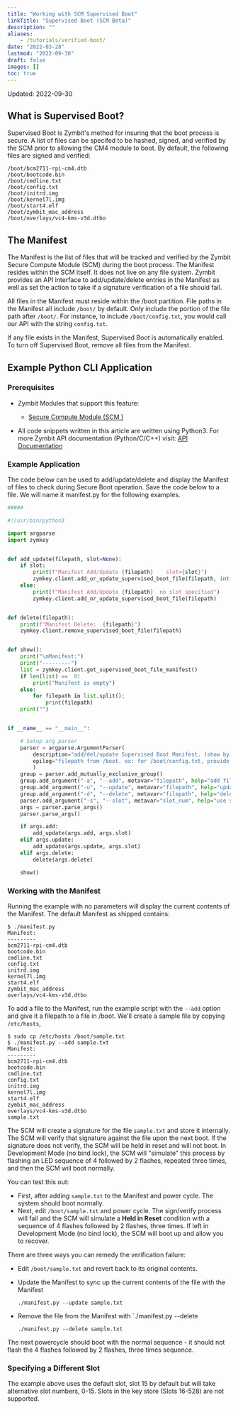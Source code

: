 ```yaml
---
title: "Working with SCM Supervised Boot"
linkTitle: "Supervised Boot (SCM Beta)"
description: ""
aliases:
    - /tutorials/verified-boot/
date: "2022-03-28"
lastmod: "2022-09-30"
draft: false
images: []
toc: true
---
```

Updated: 2022-09-30

## What is Supervised Boot?

Supervised Boot is Zymbit's method for insuring that the boot process is secure. A list of files can be specifed to be hashed, signed, and verified by the SCM prior to allowing the CM4 module to boot. By default, the following files are signed and verified:

```
/boot/bcm2711-rpi-cm4.dtb
/boot/bootcode.bin
/boot/cmdline.txt
/boot/config.txt
/boot/initrd.img
/boot/kernel7l.img
/boot/start4.elf
/boot/zymbit_mac_address
/boot/overlays/vc4-kms-v3d.dtbo
```

## The Manifest

The Manifest is the list of files that will be tracked and verified by the Zymbit Secure Compute Module (SCM) during the boot process. The Manifest resides within the SCM itself. It does not live on any file system. Zymbit provides an API interface to add/update/delete entries in the Manifest as well as set the action to take if a signature verification of a file should fail.
 
All files in the Manifest must reside within the /boot partition. File paths in the Manifest all include `/boot/` by default. Only include the portion of the file path after `/boot/`. For instance, to include `/boot/config.txt`, you would call our API with the string `config.txt`.

If any file exists in the Manifest, Supervised Boot is automatically enabled. To turn off Supervised Boot, remove all files from the Manifest.

## Example Python CLI Application


### Prerequisites

* Zymbit Modules that support this feature:
    * [Secure Compute Module (SCM )](https://www.zymbit.com/secure-compute-node/)

* All code snippets written in this article are written using Python3. For more Zymbit API documentation (Python/C/C++) visit: [API Documentation](../../api)

### Example Application

The code below can be used to add/update/delete and display the Manifest of files to check during Secure Boot operation. Save the code below to a file. We will name it manifest.py for the following examples.

```python
#####

#!/usr/bin/python3

import argparse
import zymkey


def add_update(filepath, slot=None):
    if slot:
        print(f"Manifest Add/Update {filepath}    slot={slot}")
        zymkey.client.add_or_update_supervised_boot_file(filepath, int(slot))
    else:
        print(f"Manifest Add/Update {filepath}  no slot specified")
        zymkey.client.add_or_update_supervised_boot_file(filepath)


def delete(filepath):
    print(f"Manifest Delete:  {filepath}")
    zymkey.client.remove_supervised_boot_file(filepath)


def show():
    print("\nManifest:")
    print("---------")
    list = zymkey.client.get_supervised_boot_file_manifest()
    if len(list) ==  0:
        print("Manifest is empty")
    else:
        for filepath in list.split():
            print(filepath)
    print("")


if __name__ == "__main__":

    # Setup arg parser
    parser = argparse.ArgumentParser(
        description="add/del/update Supervised Boot Manifest. (show by default)",
        epilog="filepath from /boot. ex: for /boot/config.txt, provide config.txt."
        )
    group = parser.add_mutually_exclusive_group()
    group.add_argument("-a", "--add", metavar="filepath", help="add filepath to manifest", action="store", required=False)
    group.add_argument("-u", "--update", metavar="filepath", help="update filepath in manifest", action="store", required=False)
    group.add_argument("-d", "--delete", metavar="filepath", help="delete filepath from manifest", action="store", required=False)
    parser.add_argument("-s", "--slot", metavar="slot_num", help="use slot for add/delete (default=0)", default=0, action="store", required=False)
    args = parser.parse_args()
    parser.parse_args()

    if args.add:
        add_update(args.add, args.slot)
    elif args.update:
        add_update(args.update, args.slot)
    elif args.delete:
        delete(args.delete)

    show()

```

### Working with the Manifest

Running the example with no parameters will display the current contents of the Manifest. The default Manifest as shipped contains:

```
$ ./manifest.py
Manifest:
---------
bcm2711-rpi-cm4.dtb
bootcode.bin
cmdline.txt
config.txt
initrd.img
kernel7l.img
start4.elf
zymbit_mac_address
overlays/vc4-kms-v3d.dtbo
```

To add a file to the Manifest, run the example script with the `--add` option and give it a filepath to a file in /boot. We'll create a sample file by copying `/etc/hosts`,

```
$ sudo cp /etc/hosts /boot/sample.txt
$ ./manifest.py --add sample.txt
Manifest:
---------
bcm2711-rpi-cm4.dtb
bootcode.bin
cmdline.txt
config.txt
initrd.img
kernel7l.img
start4.elf
zymbit_mac_address
overlays/vc4-kms-v3d.dtbo
sample.txt
```

The SCM will create a signature for the file `sample.txt` and store it internally. The SCM will verify that signature against the file upon the next boot. If the signature does not verify, the SCM will be held in reset and will not boot. In Development Mode (no bind lock), the SCM will "simulate" this process by flashing an LED sequence of 4 followed by 2 flashes, repeated three times, and then the SCM will boot normally. 

You can test this out:

 * First, after adding `sample.txt` to the Manifest and power cycle. The system should boot normally.
 * Next, edit `/boot/sample.txt` and power cycle. The sign/verify process will fail and the SCM will simulate a __Held in Reset__ condition with a sequence of 4 flashes followed by 2 flashes, three times. If left in Development Mode (no bind lock), the SCM will boot up and allow you to recover. 

There are three ways you can remedy the verification failure:
 
 * Edit `/boot/sample.txt` and revert back to its original contents.
 * Update the Manifest to sync up the current contents of the file with the Manifest

    `./manifest.py --update sample.txt`
    
 * Remove the file from the Manifest with `./manifest.py --delete

    `./manifest.py --delete sample.txt`

The next powercycle should boot with the normal sequence - it should not flash the 4 flashes followed by 2 flashes, three times sequence.

### Specifying a Different Slot

The example above uses the default slot, slot 15 by default but will take alternative slot numbers, 0-15. Slots in the key store (Slots 16-528) are not supported.




